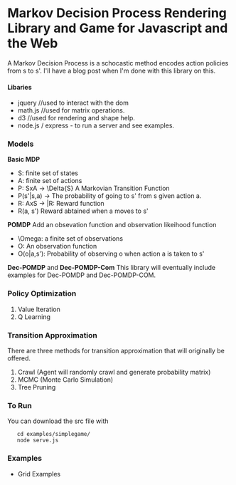 # Markov Decision Process Rendering Library and Game for Javascript and the Web

A Markov Decision Process is a schocastic method encodes action policies from s to s'. I'll have a blog post when I'm done with this library on this. 

#### Libaries 

* jquery //used to interact with the dom
* math.js //used for matrix operations. 
* d3 //used for rendering and shape help. 
* node.js / express - to run a server and see examples.

### Models

**Basic MDP**
* S: finite set of states
* A: finite set of actions
* P: SxA -> \Delta{S} A Markovian Transition Function
* P(s'|s,a) -> The probability of going to s' from s given action a. 
* R: AxS -> |R: Reward function
* R(a, s')  Reward abtained when a moves to s'

**POMDP**
Add an obsevation function and observation likeihood function

* \Omega: a finite set of observations
* O: An observation function
* O(o|a,s'): Probability of observing o when action a is taken to s'

**Dec-POMDP** and **Dec-POMDP-Com**
This library will eventually include examples for Dec-POMDP and Dec-POMDP-COM. 

### Policy Optimization

1. Value Iteration
2. Q Learning

### Transition Approximation

There are three methods for transition approximation that will originally be offered. 

1. Crawl (Agent will randomly crawl and generate probability matrix) 
2. MCMC (Monte Carlo Simulation)
3. Tree Pruning

### To Run

You can download the src file with

```git clone https://github.com/andorsk/mdp.git
   cd examples/simplegame/
   node serve.js
```

### Examples

* Grid Examples